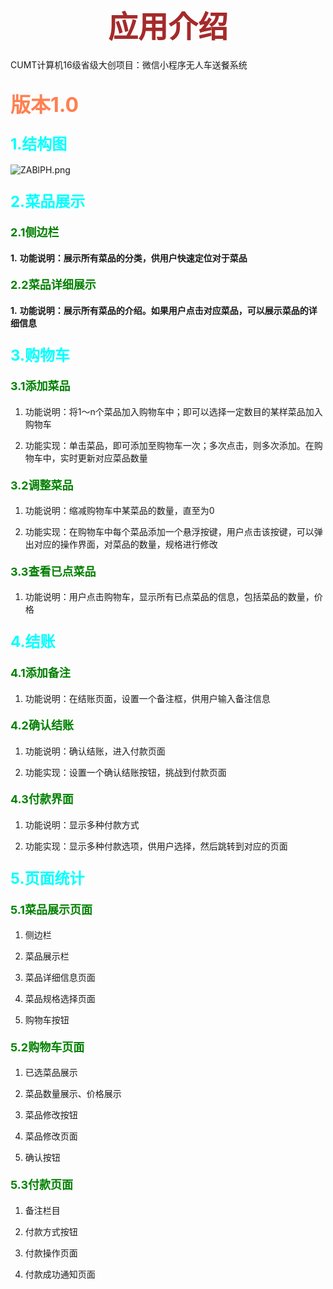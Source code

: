 # <center> <font color=#A52A2A size=7>应用介绍</font></center>

CUMT计算机16级省级大创项目：微信小程序无人车送餐系统

## <font size=6 color=#FF7F50>版本1.0</font>

### <font size=5 color=#00FFFF>1.结构图</font>

![ZABlPH.png](https://s2.ax1x.com/2019/06/24/ZABlPH.png)

### <font size=5 color=#00FFFF>2.菜品展示</font>

#### <font color=#008000 size=4>2.1侧边栏</font>

**1.** **功能说明：展示所有菜品的分类，供用户快速定位对于菜品**



#### <font color=#008000 size=4>2.2菜品详细展示</font>

**1.** **功能说明：展示所有菜品的介绍。如果用户点击对应菜品，可以展示菜品的详细信息**

### <font size=5 color=#00FFFF>3.购物车</font>

#### <font color=#008000 size=4>3.1添加菜品</font>

1. 功能说明：将1～n个菜品加入购物车中；即可以选择一定数目的某样菜品加入购物车

2. 功能实现：单击菜品，即可添加至购物车一次；多次点击，则多次添加。在购物车中，实时更新对应菜品数量

#### <font color=#008000 size=4>3.2调整菜品</font>

1. 功能说明：缩减购物车中某菜品的数量，直至为0

2. 功能实现：在购物车中每个菜品添加一个悬浮按键，用户点击该按键，可以弹出对应的操作界面，对菜品的数量，规格进行修改

#### <font color=#008000 size=4>3.3查看已点菜品</font>

1. 功能说明：用户点击购物车，显示所有已点菜品的信息，包括菜品的数量，价格

### <font size=5 color=#00FFFF>4.结账</font>

#### <font color=#008000 size=4>4.1添加备注</font>

1. 功能说明：在结账页面，设置一个备注框，供用户输入备注信息

#### <font color=#008000 size=4>4.2确认结账</font>

1. 功能说明：确认结账，进入付款页面

2. 功能实现：设置一个确认结账按钮，挑战到付款页面

#### <font color=#008000 size=4>4.3付款界面</font>

1. 功能说明：显示多种付款方式

2. 功能实现：显示多种付款选项，供用户选择，然后跳转到对应的页面



### <font size=5 color=#00FFFF>5.页面统计</font>

#### <font color=#008000 size=4>5.1菜品展示页面</font>

1. 侧边栏

2. 菜品展示栏

3. 菜品详细信息页面

4. 菜品规格选择页面

5. 购物车按钮

#### <font color=#008000 size=4>5.2购物车页面</font>

1. 已选菜品展示

2. 菜品数量展示、价格展示

3. 菜品修改按钮

4. 菜品修改页面

5. 确认按钮

#### <font color=#008000 size=4>5.3付款页面</font>

1. 备注栏目

2. 付款方式按钮

3. 付款操作页面

4. 付款成功通知页面


